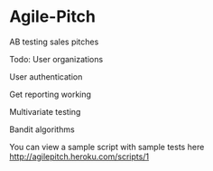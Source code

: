 Agile-Pitch
===========

AB testing sales pitches

Todo:
User organizations

User authentication

Get reporting working

Multivariate testing

Bandit algorithms


You can view a sample script with sample tests here http://agilepitch.heroku.com/scripts/1
